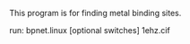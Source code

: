 This program is for finding metal binding sites.

run:    bpnet.linux [optional switches] 1ehz.cif 


